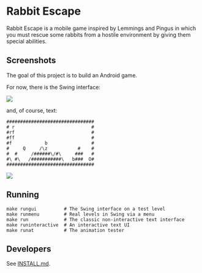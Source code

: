 Rabbit Escape
=============

Rabbit Escape is a mobile game inspired by Lemmings and Pingus
in which you must rescue some rabbits from a hostile environment
by giving them special abilities.

Screenshots
-----------

The goal of this project is to build an Android game.

For now, there is the Swing interface:

![](https://raw.githubusercontent.com/andybalaam/rabbit-escape/master/doc/minilevel/rabbitescape-minilevel.gif)

and, of course, text:

    ################################
    # r                            #
    #rf                            #
    #ff                            #
    #f            b                #
    #     Q     /\z           #    #
    #  #     /######\/#\     ###   #
    #\ #\   /###########\   b###  O#
    ################################

![](https://raw.githubusercontent.com/andybalaam/rabbit-escape/master/doc/minilevel/rabbitescape-minilevel-text.gif)

Running
-------

    make rungui          # The Swing interface on a test level
    make runmenu         # Real levels in Swing via a menu
    make run             # The classic non-interactive text interface
    make runinteractive  # An interactive text UI
    make runat           # The animation tester

Developers
----------

See [INSTALL.md](https://github.com/andybalaam/rabbit-escape/blob/master/INSTALL.md).



